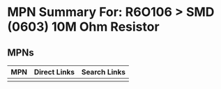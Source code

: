 



# MPN Summary For: R6O106 > SMD (0603) 10M Ohm Resistor

## MPNs
  

|MPN|Direct Links|Search Links|
| :--- | :--- | :--- |
||||
